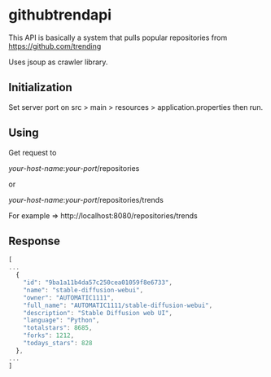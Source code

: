 # githubtrendapi

This API is basically a system that pulls popular repositories from https://github.com/trending

Uses jsoup as crawler library.

## Initialization

Set server port on src > main > resources > application.properties then run.

## Using

Get request to 

*your-host-name*:*your-port*/repositories 

or 

*your-host-name*:*your-port*/repositories/trends 

For example => http://localhost:8080/repositories/trends 

## Response

```javascript
[
...
  {
    "id": "9ba1a11b4da57c250cea01059f8e6733",
    "name": "stable-diffusion-webui",
    "owner": "AUTOMATIC1111",
    "full_name": "AUTOMATIC1111/stable-diffusion-webui",
    "description": "Stable Diffusion web UI",
    "language": "Python",
    "totalstars": 8685,
    "forks": 1212,
    "todays_stars": 828
  },
...
]
```
